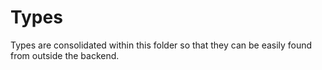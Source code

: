 # Types

Types are consolidated within this folder so that they can be easily found from outside the backend.
